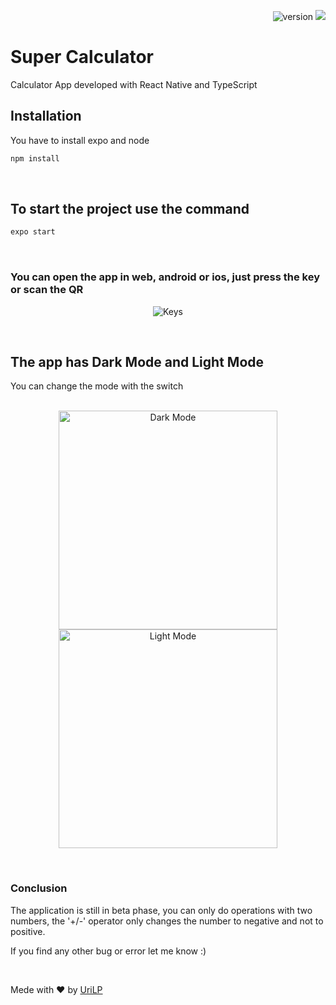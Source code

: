 
<p align='right'>
  <img src='https://img.shields.io/github/package-json/v/UriLP/SuperCalculator?style=flat-square' title='version' />
  <img src='https://img.shields.io/badge/Status-Developing-green?style=flat-square' />
</p>

<h1> Super Calculator </h1>
Calculator App developed with React Native and TypeScript
<br>
<h2> Installation </h2>
You have to install expo and node

```bash
npm install
```
<br>
<h2> To start the project use the command </h2>

```bash
expo start
```
<br>
<h3> You can open the app in web, android or ios, just press the key or scan the QR </h3>
<p align="center">
  <img src="https://user-images.githubusercontent.com/98054611/194773891-a3127252-2161-4c8a-a6f7-2433fa9c12a6.jpg" width="" title="Keys">
</p>
<br>
<h2> The app has Dark Mode and Light Mode </h2>
You can change the mode with the switch

<p align="center">
  <br>
  <img src="https://user-images.githubusercontent.com/98054611/194773505-c053adee-6a53-4031-8c6d-c4b90c1e6261.jpeg" width="350" title="Dark Mode">
  <img src="https://user-images.githubusercontent.com/98054611/194773508-e5ac7c11-f138-4664-ad12-81fc6ba15f16.jpeg" width="350" title="Light Mode">
</p>
<br>
<h3> Conclusion </h3>
The application is still in beta phase, you can only do operations with two numbers, the '+/-' operator only changes the number to negative and not to positive.

If you find any other bug or error let me know :)

<br>

Mede with ❤️ by [UriLP](https://github.com/UriLP)

